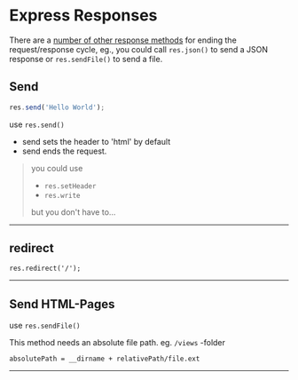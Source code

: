 # Express Responses

There are a [number of other response methods](https://expressjs.com/en/guide/routing.html#response-methods) for ending the request/response cycle, eg., you could call `res.json()` to send a JSON response or `res.sendFile()` to send a file.



## Send

```js
res.send('Hello World');
```

use `res.send()`

- send sets the header to 'html' by default
- send ends the request.

> you could use 
>
> - `res.setHeader`
> - `res.write`
>
> but you don't have to…
>

------

## redirect

```
res.redirect('/');
```

------

## Send HTML-Pages

use `res.sendFile()`

This method needs an absolute file path. eg. `/views` -folder

```
absolutePath = __dirname + relativePath/file.ext
```

------

#### 